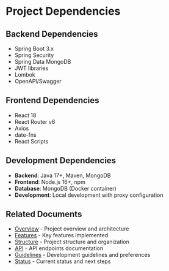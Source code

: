 # Project Dependencies

## Backend Dependencies
- Spring Boot 3.x
- Spring Security
- Spring Data MongoDB
- JWT libraries
- Lombok
- OpenAPI/Swagger

## Frontend Dependencies
- React 18
- React Router v6
- Axios
- date-fns
- React Scripts

## Development Dependencies
- **Backend**: Java 17+, Maven, MongoDB
- **Frontend**: Node.js 16+, npm
- **Database**: MongoDB (Docker container)
- **Development**: Local development with proxy configuration

## Related Documents
- [Overview](overview.md) - Project overview and architecture
- [Features](features.md) - Key features implemented
- [Structure](structure.md) - Project structure and organization
- [API](api.md) - API endpoints documentation
- [Guidelines](guidelines.md) - Development guidelines and preferences
- [Status](status.md) - Current status and next steps 